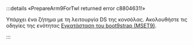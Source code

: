 :::details «PrepareArm9ForTwl returned error c8804631!»

Υπάρχει ένα ζήτημα με τη λειτουργία DS της κονσόλας. Ακολουθήστε τις οδηγίες της ενότητας [Εγκατάσταση του boot9strap (MSET9)](installing-boot9strap-\(mset9\)).

:::
